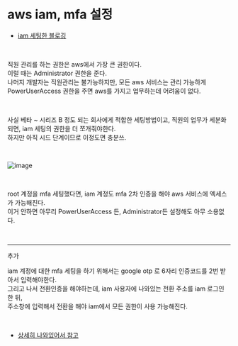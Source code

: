 # aws iam, mfa 설정

- [iam 세팅한 블로깅](https://velog.io/@wlgns410/aws-iam)

<br>

직원 관리를 하는 권한은 aws에서 가장 큰 권한이다.  
이럴 때는 Administrator 권한을 준다.  
나머지 개발자는 직원관리는 불가능하지만, 모든 aws 서비스는 관리 가능하게 PowerUserAccess 권한을 주면 aws를 가지고 업무하는데 어려움이 없다.  

<br>

사실 베타 ~ 시리즈 B 정도 되는 회사에게 적합한 세팅방법이고, 직원의 업무가 세분화되면, iam 세팅의 권한을 더 쪼개줘야한다.  
하지만 아직 시드 단계이므로 이정도면 충분쓰.


<br>


![image](https://user-images.githubusercontent.com/81137234/168574263-1c34f844-d354-42b0-b98a-876fdcadf553.png)

<br>

root 계정을 mfa 세팅했다면, iam 계정도 mfa 2차 인증을 해야 aws 서비스에 엑세스가 가능해진다.  
이거 안하면 아무리 PowerUserAccess 든, Administrator든 설정해도 아무 소용없다. 

<br>

-----

추가

iam 계정에 대한 mfa 세팅을 하기 위해서는 google otp 로 6자리 인증코드를 2번 받아서 입력해야한다.  
그리고 나서 전환인증을 해야하는데, iam 사용자에 나와있는 전환 주소를 iam 로그인 한 뒤,  
주소창에 입력해서 전환을 해야 iam에서 모든 권한이 사용 가능해진다.  

<br>

- [상세히 나와있어서 참고](https://linuxer.name/2022/05/%ED%81%B4%EB%9D%BC%EC%9A%B0%EB%93%9C%EB%A5%BC-%EC%8B%9C%EC%9E%91%ED%95%98%EB%8A%94-%EC%82%AC%EB%9E%8C%EC%9D%84-%EC%9C%84%ED%95%9C-%EC%95%88%EB%82%B4%EC%84%9C/)

<br>
